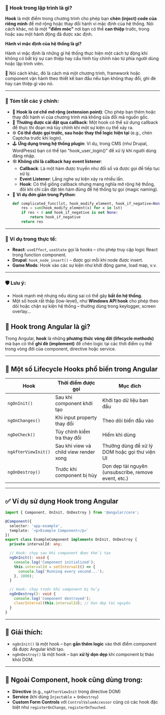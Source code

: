 
### 🔧 **Hook trong lập trình là gì?**

**Hook** là một điểm trong chương trình cho phép bạn **chèn (inject) code của riêng mình** để mở rộng hoặc thay đổi hành vi mặc định của hệ thống. Nói cách khác, nó là một **"điểm móc"** nơi bạn có thể **can thiệp** trước, trong hoặc sau một hành động đã được xác định.

**Hành vi mặc định của hệ thống là gì?**

Hành vi mặc định là những gì hệ thống thực hiện một cách tự động khi không có bất kỳ sự can thiệp hay cấu hình tùy chỉnh nào từ phía người dùng hoặc lập trình viên.

📌 Nói cách khác, đó là cách mà một chương trình, framework hoặc component vận hành theo thiết kế ban đầu nếu bạn không thay đổi, ghi đè hay can thiệp gì vào nó.

---

### 🧠 **Tóm tắt các ý chính:**

- 🔄 **Hook là cơ chế mở rộng (extension point)**: Cho phép bạn thêm hoặc thay đổi hành vi của chương trình mà không sửa đổi mã nguồn gốc.
- 🧩 **Thường được cài đặt qua callback**: Một hook có thể sử dụng callback để thực thi đoạn mã tùy chỉnh khi một sự kiện cụ thể xảy ra.
- ⚙️ **Có thể được gọi trước, sau hoặc thay thế logic hiện tại** (e.g., chèn Captcha trước khi login).
- 🕹 **Ứng dụng trong hệ thống plugin**: Ví dụ, trong CMS (như Drupal, WordPress) bạn có thể tạo "hook_user_login()" để xử lý khi người dùng đăng nhập.
- 🕸 **Không chỉ là callback hay event listener**:
  - **Callback**: Là một hàm được truyền như đối số và được gọi để tiếp tục xử lý.
  - **Event Listener**: Lắng nghe sự kiện xảy ra nhiều lần.
  - **Hook**: Có thể giống callback nhưng mang nghĩa mở rộng hệ thống, đôi khi chỉ cần đặt tên hàm đúng để hệ thống tự gọi (magic naming).
- 🧪 **Ví dụ đơn giản trong Python**:
  ```python
  def complicated_func(lst, hook_modify_element, hook_if_negative=None):
      res = sum(hook_modify_element(x) for x in lst)
      if res < 0 and hook_if_negative is not None:
          return hook_if_negative
      return res
  ```

---

### 📌 **Ví dụ trong thực tế:**
- **React**: `useEffect`, `useState` gọi là hooks – cho phép truy cập logic React trong function component.
- **Drupal**: `hook_node_insert()` – được gọi mỗi khi node được insert.
- **Game Mods**: Hook vào các sự kiện như khởi động game, load map, v.v.

---

### 🛡 Lưu ý:
- Hook mạnh mẽ nhưng nếu dùng sai có thể gây **bất ổn hệ thống**.
- Một số hook rất thấp (low-level), như **Windows API hook** cho phép theo dõi hoặc chặn sự kiện hệ thống – thường dùng trong keylogger, screen overlay...

## 🔄 **Hook trong Angular là gì?**

Trong Angular, **hook** là những **phương thức vòng đời (lifecycle methods)** mà bạn có thể **ghi đè (implement)** để chèn logic tại các thời điểm cụ thể trong vòng đời của component, directive hoặc service.

---

## 🧩 **Một số Lifecycle Hooks phổ biến trong Angular**

| Hook | Thời điểm được gọi | Mục đích |
|------|--------------------|----------|
| `ngOnInit()` | Sau khi component khởi tạo | Khởi tạo dữ liệu ban đầu |
| `ngOnChanges()` | Khi input property thay đổi | Theo dõi biến đầu vào |
| `ngDoCheck()` | Tùy chỉnh kiểm tra thay đổi | Hiếm khi dùng |
| `ngAfterViewInit()` | Sau khi view và child view render xong | Thường dùng để xử lý DOM hoặc gọi thư viện UI |
| `ngOnDestroy()` | Trước khi component bị hủy | Dọn dẹp tài nguyên (unsubscribe, remove event, etc.) |

---

## ✅ **Ví dụ sử dụng Hook trong Angular**

```ts
import { Component, OnInit, OnDestroy } from '@angular/core';

@Component({
  selector: 'app-example',
  template: `<p>Example Component</p>`
})
export class ExampleComponent implements OnInit, OnDestroy {
  private intervalId: any;

  // Hook: chạy sau khi component được khởi tạo
  ngOnInit(): void {
    console.log('Component initialized');
    this.intervalId = setInterval(() => {
      console.log('Running every second...');
    }, 1000);
  }

  // Hook: chạy trước khi component bị hủy
  ngOnDestroy(): void {
    console.log('Component destroyed');
    clearInterval(this.intervalId); // Dọn dẹp tài nguyên
  }
}
```

---

## 🧠 **Giải thích:**
- `ngOnInit()` là một hook – bạn **gắn thêm logic** vào thời điểm component đã được Angular khởi tạo.
- `ngOnDestroy()` là một hook – bạn **xử lý dọn dẹp** khi component bị tháo khỏi DOM.

---

## 📌 Ngoài Component, hook cũng dùng trong:
- **Directive** (e.g., `ngAfterViewInit` trong directive DOM)
- **Service** (khi dùng `Injectable` + `OnDestroy`)
- **Custom Form Controls** với `ControlValueAccessor` cũng có các hook đặc biệt như `registerOnChange`, `registerOnTouched`.


